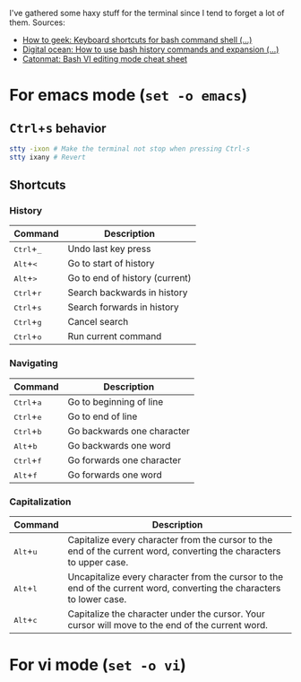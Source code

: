 I've gathered some haxy stuff for the terminal since I tend to forget a lot of them.
Sources:
* [How to geek: Keyboard shortcuts for bash command shell (...)](https://www.howtogeek.com/howto/ubuntu/keyboard-shortcuts-for-bash-command-shell-for-ubuntu-debian-suse-redhat-linux-etc)
* [Digital ocean: How to use bash history commands and expansion (...)](https://www.digitalocean.com/community/tutorials/how-to-use-bash-history-commands-and-expansions-on-a-linux-vps)
* [Catonmat: Bash VI editing mode cheat sheet](http://www.catonmat.net/download/bash-vi-editing-mode-cheat-sheet.pdf)

# For emacs mode (`set -o emacs`)

## <kbd>Ctrl</kbd>+<kbd>s</kbd> behavior

```bash
stty -ixon # Make the terminal not stop when pressing Ctrl-s
stty ixany # Revert
```

## Shortcuts

### History
| Command                       | Description                    |
|:------------------------------|--------------------------------|
| <kbd>Ctrl</kbd>+<kbd>\_</kbd> | Undo last key press            |
| <kbd>Alt</kbd>+<kbd><</kbd>   | Go to start of history         |
| <kbd>Alt</kbd>+<kbd>></kbd>   | Go to end of history (current) |
| <kbd>Ctrl</kbd>+<kbd>r</kbd>  | Search backwards in history    |
| <kbd>Ctrl</kbd>+<kbd>s</kbd>  | Search forwards in history     |
| <kbd>Ctrl</kbd>+<kbd>g</kbd>  | Cancel search                  |
| <kbd>Ctrl</kbd>+<kbd>o</kbd>  | Run current command            |

### Navigating
| Command                      | Description                    |
|:-----------------------------|--------------------------------|
| <kbd>Ctrl</kbd>+<kbd>a</kbd> | Go to beginning of line        |
| <kbd>Ctrl</kbd>+<kbd>e</kbd> | Go to end of line              |
| <kbd>Ctrl</kbd>+<kbd>b</kbd> | Go backwards one character     |
| <kbd>Alt</kbd>+<kbd>b</kbd>  | Go backwards one word          |
| <kbd>Ctrl</kbd>+<kbd>f</kbd> | Go forwards one character      |
| <kbd>Alt</kbd>+<kbd>f</kbd>  | Go forwards one word           |

### Capitalization
| Command  | Description                    |
|:---------|--------------------------------|
| <kbd>Alt</kbd>+<kbd>u</kbd>  | Capitalize every character from the cursor to the end of the current word, converting the characters to upper case.| 
| <kbd>Alt</kbd>+<kbd>l</kbd>  | Uncapitalize every character from the cursor to the end of the current word, converting the characters to lower case.| 
| <kbd>Alt</kbd>+<kbd>c</kbd>  | Capitalize the character under the cursor. Your cursor will move to the end of the current word.| 

# For vi mode (`set -o vi`)

